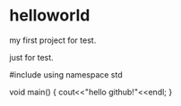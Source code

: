 # helloworld
my first project for test.


just for test.

#include <string>
using namespace std

void main()
{
cout<<"hello github!"<<endl;
}
